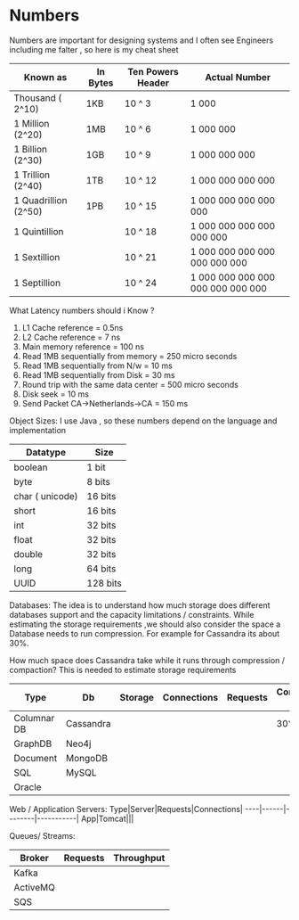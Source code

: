 # Numbers
Numbers are important for designing systems and I often see Engineers including me falter , so here is my cheat sheet



|  Known as         | In Bytes       | Ten Powers Header | Actual Number
--------------------| -------------  | ------------      |---------------   
| Thousand ( 2^10)          |     1KB        | 10 ^ 3            | 1 000                             
| 1 Million (2^20)           | 1MB            | 10 ^ 6            | 1 000 000 
1 Billion   (2^30)        | 1GB            | 10 ^ 9            | 1 000 000 000
1 Trillion  (2^40)        | 1TB            | 10 ^ 12           | 1 000 000 000 000 
1 Quadrillion (2^50)       | 1PB            | 10 ^ 15           | 1 000 000 000 000 000
1 Quintillion       |                 | 10 ^ 18           | 1 000 000 000 000 000 000
1 Sextillion        |                 | 10 ^ 21           | 1 000 000 000 000 000 000 000
1 Septillion        |                 | 10 ^ 24           | 1 000 000 000 000 000 000 000 000 



What Latency numbers should i Know ?

1) L1 Cache reference  = 0.5ns
2) L2 Cache reference = 7 ns
3) Main memory reference = 100 ns
4) Read 1MB sequentially from memory = 250 micro seconds
5) Read 1MB sequentially from N/w = 10 ms
6) Read 1MB sequentially from Disk = 30 ms
7) Round trip with the same data center = 500 micro seconds
8) Disk seek = 10 ms
9) Send Packet CA->Netherlands->CA = 150 ms

Object Sizes:
I use Java , so these numbers depend on the language and implementation

|Datatype|Size
---------|-----
boolean | 1 bit
byte |  8 bits
char ( unicode) |  16 bits
short | 16 bits
int |  32 bits
float | 32 bits
double| 32 bits
long | 64 bits
UUID | 128 bits


Databases: The idea is to understand how much storage does different databases support and the capacity limitations / constraints.
While estimating the storage requirements ,we should also consider the space a Database needs to run compression. For example for Cassandra its about 30%.

How much space does Cassandra take while it runs through compression / compaction? This is needed to estimate storage requirements

Type|Db|Storage|Connections|Requests|Compression Reqs|Comments|
----|--|-------|-----------|--------|----------------|--------|
Columnar DB| Cassandra||||30% space|
GraphDB     |Neo4j||
Document|MongoDB
SQL|MySQL||
   |Oracle||
   
Web / Application Servers:
Type|Server|Requests|Connections|
----|------|--------|-----------|
App|Tomcat|||

Queues/ Streams:

Broker|Requests|Throughput|
-----|---------|----------|
Kafka|||
ActiveMQ|||
SQS|||

